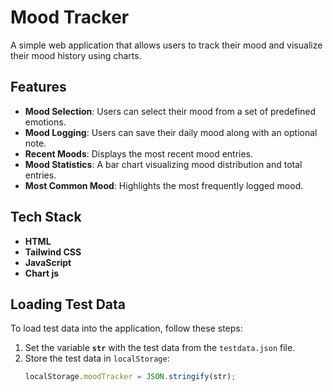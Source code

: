 # Mood Tracker

A simple web application that allows users to track their mood and visualize their mood history using charts.

## Features

- **Mood Selection**: Users can select their mood from a set of predefined emotions.
- **Mood Logging**: Users can save their daily mood along with an optional note.
- **Recent Moods**: Displays the most recent mood entries.
- **Mood Statistics**: A bar chart visualizing mood distribution and total entries.
- **Most Common Mood**: Highlights the most frequently logged mood.

## Tech Stack

- **HTML**
- **Tailwind CSS**
- **JavaScript**
- **Chart js**

## Loading Test Data

To load test data into the application, follow these steps:

1. Set the variable **`str`** with the test data from the `testdata.json` file.
2. Store the test data in `localStorage`:
   ```javascript
   localStorage.moodTracker = JSON.stringify(str);
   ```
